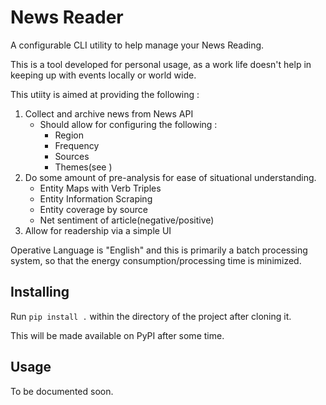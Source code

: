 # News Reader

A configurable CLI utility to help manage your News Reading.

This is a tool developed for personal usage, as a work life doesn't help in keeping 
up with events locally or world wide.

This utiity is aimed at providing the following :

1. Collect and archive news from News API
    - Should allow for configuring the following :
        - Region
        - Frequency
        - Sources
        - Themes(see )
2. Do some amount of pre-analysis for ease of situational understanding.
    - Entity Maps with Verb Triples
    - Entity Information Scraping
    - Entity coverage by source
    - Net sentiment of article(negative/positive)
3. Allow for readership via a simple UI

Operative Language is "English" and this is primarily a batch processing system, so that the energy consumption/processing time is minimized.

## Installing

Run `pip install .` within the directory of the project after cloning it.

This will be made available on PyPI after some time.

## Usage

To be documented soon.